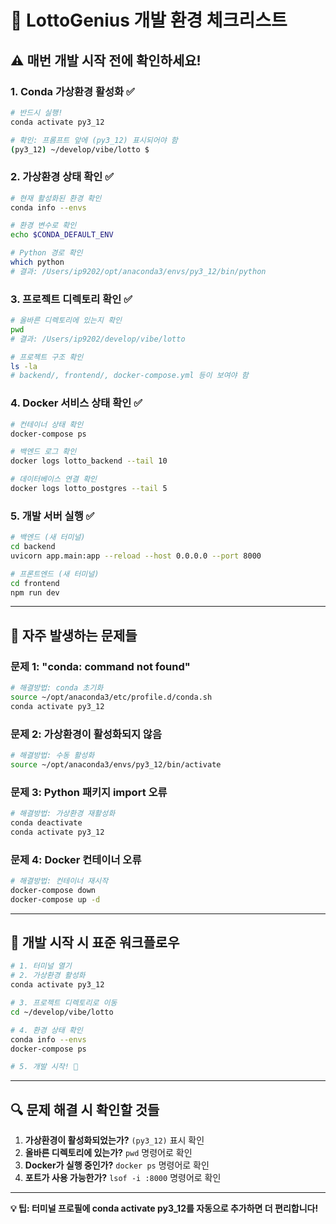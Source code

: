 # 🚨 LottoGenius 개발 환경 체크리스트

## ⚠️ **매번 개발 시작 전에 확인하세요!**

### 1. Conda 가상환경 활성화 ✅
```bash
# 반드시 실행!
conda activate py3_12

# 확인: 프롬프트 앞에 (py3_12) 표시되어야 함
(py3_12) ~/develop/vibe/lotto $
```

### 2. 가상환경 상태 확인 ✅
```bash
# 현재 활성화된 환경 확인
conda info --envs

# 환경 변수로 확인
echo $CONDA_DEFAULT_ENV

# Python 경로 확인
which python
# 결과: /Users/ip9202/opt/anaconda3/envs/py3_12/bin/python
```

### 3. 프로젝트 디렉토리 확인 ✅
```bash
# 올바른 디렉토리에 있는지 확인
pwd
# 결과: /Users/ip9202/develop/vibe/lotto

# 프로젝트 구조 확인
ls -la
# backend/, frontend/, docker-compose.yml 등이 보여야 함
```

### 4. Docker 서비스 상태 확인 ✅
```bash
# 컨테이너 상태 확인
docker-compose ps

# 백엔드 로그 확인
docker logs lotto_backend --tail 10

# 데이터베이스 연결 확인
docker logs lotto_postgres --tail 5
```

### 5. 개발 서버 실행 ✅
```bash
# 백엔드 (새 터미널)
cd backend
uvicorn app.main:app --reload --host 0.0.0.0 --port 8000

# 프론트엔드 (새 터미널)
cd frontend
npm run dev
```

---

## 🚨 **자주 발생하는 문제들**

### 문제 1: "conda: command not found"
```bash
# 해결방법: conda 초기화
source ~/opt/anaconda3/etc/profile.d/conda.sh
conda activate py3_12
```

### 문제 2: 가상환경이 활성화되지 않음
```bash
# 해결방법: 수동 활성화
source ~/opt/anaconda3/envs/py3_12/bin/activate
```

### 문제 3: Python 패키지 import 오류
```bash
# 해결방법: 가상환경 재활성화
conda deactivate
conda activate py3_12
```

### 문제 4: Docker 컨테이너 오류
```bash
# 해결방법: 컨테이너 재시작
docker-compose down
docker-compose up -d
```

---

## 📝 **개발 시작 시 표준 워크플로우**

```bash
# 1. 터미널 열기
# 2. 가상환경 활성화
conda activate py3_12

# 3. 프로젝트 디렉토리로 이동
cd ~/develop/vibe/lotto

# 4. 환경 상태 확인
conda info --envs
docker-compose ps

# 5. 개발 시작! 🚀
```

---

## 🔍 **문제 해결 시 확인할 것들**

1. **가상환경이 활성화되었는가?** `(py3_12)` 표시 확인
2. **올바른 디렉토리에 있는가?** `pwd` 명령어로 확인
3. **Docker가 실행 중인가?** `docker ps` 명령어로 확인
4. **포트가 사용 가능한가?** `lsof -i :8000` 명령어로 확인

---

**💡 팁: 터미널 프로필에 conda activate py3_12를 자동으로 추가하면 더 편리합니다!**
